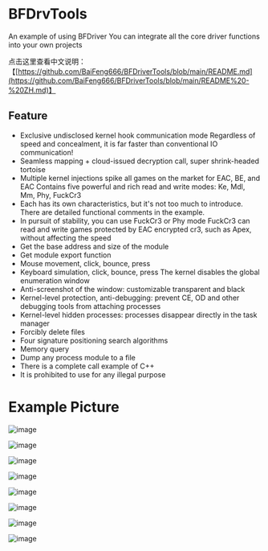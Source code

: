 # BFDrvTools

An example of using BFDriver
You can integrate all the core driver functions into your own projects

点击这里查看中文说明：【[https://github.com/BaiFeng666/BFDriverTools/blob/main/README.md](https://github.com/BaiFeng666/BFDriverTools/blob/main/README%20-%20ZH.md)】

## Feature
* Exclusive undisclosed kernel hook communication mode Regardless of speed and concealment, it is far faster than conventional IO communication!
* Seamless mapping + cloud-issued decryption call, super shrink-headed tortoise
* Multiple kernel injections spike all games on the market for EAC, BE, and EAC
Contains five powerful and rich read and write modes: Ke, Mdl, Mm, Phy, FuckCr3
* Each has its own characteristics, but it's not too much to introduce. There are detailed functional comments in the example.
* In pursuit of stability, you can use FuckCr3 or Phy mode
FuckCr3 can read and write games protected by EAC encrypted cr3, such as Apex, without affecting the speed
* Get the base address and size of the module
* Get module export function
* Mouse movement, click, bounce, press
* Keyboard simulation, click, bounce, press
The kernel disables the global enumeration window
* Anti-screenshot of the window: customizable transparent and black
* Kernel-level protection, anti-debugging: prevent CE, OD and other debugging tools from attaching processes
* Kernel-level hidden processes: processes disappear directly in the task manager
* Forcibly delete files
* Four signature positioning search algorithms
* Memory query
* Dump any process module to a file
* There is a complete call example of C++
* It is prohibited to use for any illegal purpose


# Example Picture

![image](https://github.com/BaiFeng666/BFDriverTools/assets/69395668/40a4a139-f81a-416c-9298-eccf6df5a90a)

![image](https://github.com/BaiFeng666/BFDriverTools/assets/69395668/7cfc1645-feb2-4d19-af19-401922cf5d5d)

![image](https://github.com/BaiFeng666/BFDriverTools/assets/69395668/e29bc649-aec4-4f5c-864c-41b48b2a7838)

![image](https://github.com/BaiFeng666/BFDriverTools/assets/69395668/b3fa8a3c-33d5-4cf3-abc6-e837951c928d)

![image](https://github.com/BaiFeng666/BFDriverTools/assets/69395668/75e972a2-47aa-4326-ad9a-94bf6aa36928)

![image](https://github.com/BaiFeng666/BFDriverTools/assets/69395668/1f807f73-2140-40b6-9b6b-401dd36bae1e)

![image](https://github.com/BaiFeng666/BFDriverTools/assets/69395668/7ab61201-fd17-441c-a858-3b6981401998)

![image](https://github.com/BaiFeng666/BFDriverTools/assets/69395668/dad8a2c0-73a5-4e99-8c3f-ac772ad3f095)
